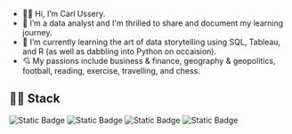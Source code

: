 - 👋🏾 Hi, I’m Carl Ussery.
- 👀 I’m a data analyst and I'm thrilled to share and document my learning journey.
- 🌱 I’m currently learning the art of data storytelling using SQL, Tableau, and R (as well as dabbling into Python on occaision).
- 💘 My passions include business & finance, geography & geopolitics, football, reading, exercise, travelling, and chess.

## 👨‍💻 Stack
![Static Badge](https://img.shields.io/badge/Language-SQL-blue) ![Static Badge](https://img.shields.io/badge/Language-R-blue) ![Static Badge](https://img.shields.io/badge/Tool-Tableau-green) ![Static Badge](https://img.shields.io/badge/Tool-Excel-green)


<!---
carlussery/carlussery is a ✨ special ✨ repository because its `README.md` (this file) appears on your GitHub profile.
You can click the Preview link to take a look at your changes.
--->
